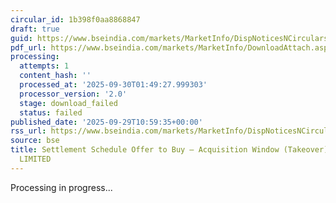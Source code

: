 ```yaml
---
circular_id: 1b398f0aa8868847
draft: true
guid: https://www.bseindia.com/markets/MarketInfo/DispNoticesNCirculars.aspx?Noticeid={9A1F63A3-A5A3-4D91-9E04-6EA7DB837259}&noticeno=20250929-36&dt=09/29/2025&icount=36&totcount=87&flag=0
pdf_url: https://www.bseindia.com/markets/MarketInfo/DownloadAttach.aspx?id=20250929-36&attachedId=
processing:
  attempts: 1
  content_hash: ''
  processed_at: '2025-09-30T01:49:27.999303'
  processor_version: '2.0'
  stage: download_failed
  status: failed
published_date: '2025-09-29T10:59:35+00:00'
rss_url: https://www.bseindia.com/markets/MarketInfo/DispNoticesNCirculars.aspx?Noticeid={9A1F63A3-A5A3-4D91-9E04-6EA7DB837259}&noticeno=20250929-36&dt=09/29/2025&icount=36&totcount=87&flag=0
source: bse
title: Settlement Schedule Offer to Buy – Acquisition Window (Takeover) for GSB FINANCE
  LIMITED
---
```


Processing in progress...